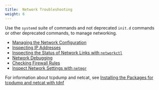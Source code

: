 ```yaml
---
title:  Network Troubleshooting
weight: 6
---
```


Use the `systemd` suite of commands and not deprecated `init.d` commands or other deprecated commands, to manage networking. 

- [Managing the Network Configuration](/docs/troubleshooting-guide/network-troubleshooting/managing-the-network-configuration/)
- [Inspecting IP Addresses](/docs/troubleshooting-guide/network-troubleshooting/inspecting-ip-addresses/)
- [Inspecting the Status of Network Links with `networkctl`](/docs/troubleshooting-guide/network-troubleshooting/inspecting-network-links-with-networkctl/)
- [Network Debugging](/docs/troubleshooting-guide/network-troubleshooting/network-debugging/)
- [Checking Firewall Rules](/docs/troubleshooting-guide/network-troubleshooting/checking-firewall-rules/)
- [Inspect Network Settings with `netmgr`](/docs/troubleshooting-guide/network-troubleshooting/inspect-network-settings-with-netmgr/)

For information about tcpdump and netcat, see [Installing the Packages for tcpdump and netcat with tdnf](/docs/administration-guide/managing-network-configuration/installing-the-packages-for-tcpdump-and-netcat-with-tdnf/)
